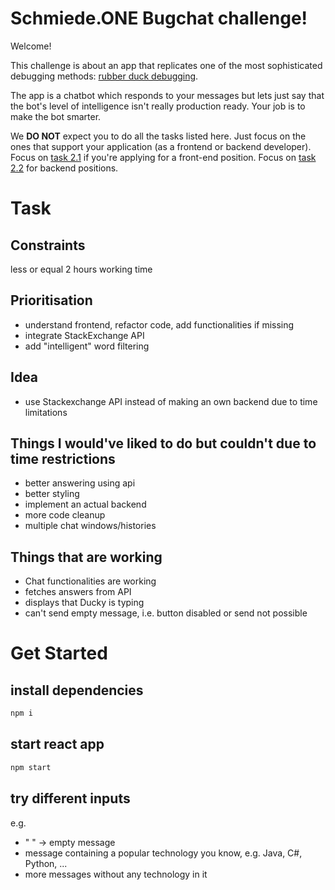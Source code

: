 # Schmiede.ONE Bugchat challenge!

Welcome!

This challenge is about an app that replicates one of the most sophisticated debugging methods: [rubber duck debugging](https://en.wikipedia.org/wiki/Rubber_duck_debugging).

The app is a chatbot which responds to your messages but lets just say that the bot's level of intelligence isn't really production ready. Your job is to make the bot smarter.

We **DO NOT** expect you to do all the tasks listed here. Just focus on the ones that support your application (as a frontend or backend developer).
Focus on [task 2.1](#Tasks) if you're applying for a front-end position. Focus on [task 2.2](#Tasks) for backend positions.

# Task

## Constraints

less or equal 2 hours working time 

## Prioritisation

- understand frontend, refactor code, add functionalities if missing
- integrate StackExchange API
- add "intelligent" word filtering

## Idea

- use Stackexchange API instead of making an own backend due to time limitations

## Things I would've liked to do but couldn't due to time restrictions

- better answering using api
- better styling
- implement an actual backend
- more code cleanup
- multiple chat windows/histories

## Things that are working

- Chat functionalities are working
- fetches answers from API
- displays that Ducky is typing
- can't send empty message, i.e. button disabled or send not possible

# Get Started

## install dependencies

  ```sh
  npm i
  ```

## start react app

  ```sh
  npm start
  ```

## try different inputs

e.g.

- " " -> empty message
- message containing a popular technology you know, e.g. Java, C#, Python, ...
- more messages without any technology in it
